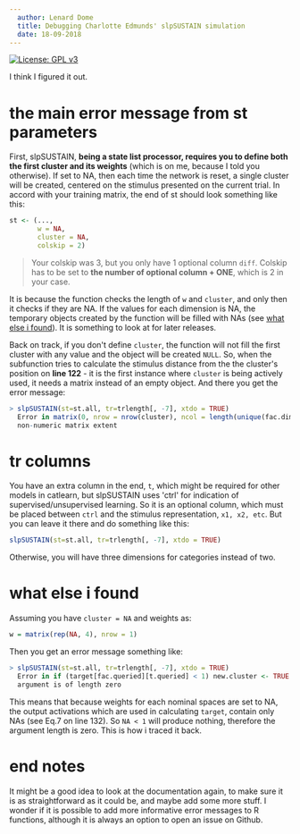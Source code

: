 ```yaml
---
  author: Lenard Dome
  title: Debugging Charlotte Edmunds' slpSUSTAIN simulation
  date: 18-09-2018
---
```

[![License: GPL v3](https://img.shields.io/badge/License-GPL%20v3-blue.svg)](https://www.gnu.org/licenses/gpl-3.0)

I think I figured it out.

# the main error message from st parameters

First, slpSUSTAIN, **being a state list processor, requires you to define both the first cluster and its weights** (which is on me, because I told you otherwise).
If set to NA, then each time the network is reset, a single cluster will be created,
centered on the stimulus presented on the current trial. In accord with your training
matrix,
the end of st should look something like this:

```R
st <- (...,
       w = NA,
       cluster = NA,
       colskip = 2)
```

> Your colskip was 3, but you only have 1 optional column `diff`. Colskip
> has to be set to **the number of optional column + ONE**, which is 2 in your case.

It is because the function checks the length of `w` and `cluster`,
and only then it checks if they are NA. If the values for each
dimension is NA, the temporary objects created by the function
will be filled with NAs (see [what else i found](#what-else-i-found)).
It is something to look at for later releases.

Back on track, if you don't define `cluster`, the function will not fill the first
cluster with any value and the object will be created `NULL`. So,
when the subfunction tries to calculate the stimulus distance from the the
cluster's position on **line 122** - it is the first instance where `cluster` is being
actively used, it needs a matrix instead of an empty object. And there
you get the error message:

```R
> slpSUSTAIN(st=st.all, tr=trlength[, -7], xtdo = TRUE)
  Error in matrix(0, nrow = nrow(cluster), ncol = length(unique(fac.dims))) :
  non-numeric matrix extent
```


# tr columns

You have an extra column in the end, `t`, which might be required
for other models in catlearn, but slpSUSTAIN uses 'ctrl' for indication of
supervised/unsupervised learning. So it is an optional column, which must
be placed between `ctrl` and the stimulus representation, `x1, x2, etc`. But you can leave it there and do something like this:

```R
slpSUSTAIN(st=st.all, tr=trlength[, -7], xtdo = TRUE)
```

Otherwise, you will have three dimensions for categories instead of two.

# what else i found

Assuming you have `cluster = NA` and weights as:

```R
w = matrix(rep(NA, 4), nrow = 1)
```

Then you get an error message something like:

```R
> slpSUSTAIN(st=st.all, tr=trlength[, -7], xtdo = TRUE)
  Error in if (target[fac.queried][t.queried] < 1) new.cluster <- TRUE :
  argument is of length zero
```
This means that because weights for each nominal spaces are set to NA, the output activations which are used in
calculating `target`, contain only NAs (see Eq.7 on line 132). So `NA < 1` will produce nothing, therefore
the argument length is zero. This is how i traced it back.

# end notes

It might be a good idea to look at the documentation again, to make sure
it is as straightforward as it could be, and maybe add some more stuff.
I wonder if it is possible to add more informative error messages to R
functions, although it is always an option to open an issue on Github.
